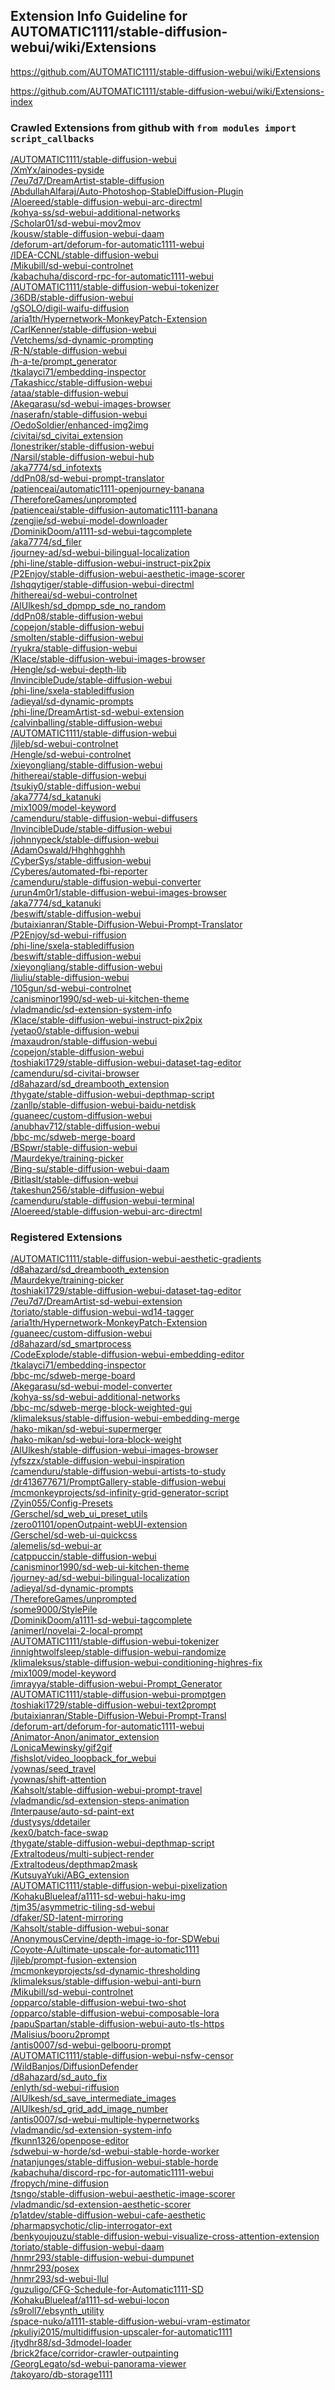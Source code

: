 ## Extension Info Guideline for AUTOMATIC1111/stable-diffusion-webui/wiki/Extensions

https://github.com/AUTOMATIC1111/stable-diffusion-webui/wiki/Extensions

https://github.com/AUTOMATIC1111/stable-diffusion-webui/wiki/Extensions-index

### Crawled Extensions from github with `from modules import script_callbacks`

<a href="https://github.com/AUTOMATIC1111/stable-diffusion-webui">/AUTOMATIC1111/stable-diffusion-webui</a><br>
<a href="https://github.com/XmYx/ainodes-pyside">/XmYx/ainodes-pyside</a><br>
<a href="https://github.com/7eu7d7/DreamArtist-stable-diffusion">/7eu7d7/DreamArtist-stable-diffusion</a><br>
<a href="https://github.com/AbdullahAlfaraj/Auto-Photoshop-StableDiffusion-Plugin">/AbdullahAlfaraj/Auto-Photoshop-StableDiffusion-Plugin</a><br>
<a href="https://github.com/Aloereed/stable-diffusion-webui-arc-directml">/Aloereed/stable-diffusion-webui-arc-directml</a><br>
<a href="https://github.com/kohya-ss/sd-webui-additional-networks">/kohya-ss/sd-webui-additional-networks</a><br>
<a href="https://github.com/Scholar01/sd-webui-mov2mov">/Scholar01/sd-webui-mov2mov</a><br>
<a href="https://github.com/kousw/stable-diffusion-webui-daam">/kousw/stable-diffusion-webui-daam</a><br>
<a href="https://github.com/deforum-art/deforum-for-automatic1111-webui">/deforum-art/deforum-for-automatic1111-webui</a><br>
<a href="https://github.com/IDEA-CCNL/stable-diffusion-webui">/IDEA-CCNL/stable-diffusion-webui</a><br>
<a href="https://github.com/Mikubill/sd-webui-controlnet">/Mikubill/sd-webui-controlnet</a><br>
<a href="https://github.com/kabachuha/discord-rpc-for-automatic1111-webui">/kabachuha/discord-rpc-for-automatic1111-webui</a><br>
<a href="https://github.com/AUTOMATIC1111/stable-diffusion-webui-tokenizer">/AUTOMATIC1111/stable-diffusion-webui-tokenizer</a><br>
<a href="https://github.com/36DB/stable-diffusion-webui">/36DB/stable-diffusion-webui</a><br>
<a href="https://github.com/gSOLO/digil-waifu-diffusion">/gSOLO/digil-waifu-diffusion</a><br>
<a href="https://github.com/aria1th/Hypernetwork-MonkeyPatch-Extension">/aria1th/Hypernetwork-MonkeyPatch-Extension</a><br>
<a href="https://github.com/CarlKenner/stable-diffusion-webui">/CarlKenner/stable-diffusion-webui</a><br>
<a href="https://github.com/Vetchems/sd-dynamic-prompting">/Vetchems/sd-dynamic-prompting</a><br>
<a href="https://github.com/R-N/stable-diffusion-webui">/R-N/stable-diffusion-webui</a><br>
<a href="https://github.com/h-a-te/prompt_generator">/h-a-te/prompt_generator</a><br>
<a href="https://github.com/tkalayci71/embedding-inspector">/tkalayci71/embedding-inspector</a><br>
<a href="https://github.com/Takashicc/stable-diffusion-webui">/Takashicc/stable-diffusion-webui</a><br>
<a href="https://github.com/ataa/stable-diffusion-webui">/ataa/stable-diffusion-webui</a><br>
<a href="https://github.com/Akegarasu/sd-webui-images-browser">/Akegarasu/sd-webui-images-browser</a><br>
<a href="https://github.com/naserafn/stable-diffusion-webui">/naserafn/stable-diffusion-webui</a><br>
<a href="https://github.com/OedoSoldier/enhanced-img2img">/OedoSoldier/enhanced-img2img</a><br>
<a href="https://github.com/civitai/sd_civitai_extension">/civitai/sd_civitai_extension</a><br>
<a href="https://github.com/lonestriker/stable-diffusion-webui">/lonestriker/stable-diffusion-webui</a><br>
<a href="https://github.com/Narsil/stable-diffusion-webui-hub">/Narsil/stable-diffusion-webui-hub</a><br>
<a href="https://github.com/aka7774/sd_infotexts">/aka7774/sd_infotexts</a><br>
<a href="https://github.com/ddPn08/sd-webui-prompt-translator">/ddPn08/sd-webui-prompt-translator</a><br>
<a href="https://github.com/patienceai/automatic1111-openjourney-banana">/patienceai/automatic1111-openjourney-banana</a><br>
<a href="https://github.com/ThereforeGames/unprompted">/ThereforeGames/unprompted</a><br>
<a href="https://github.com/patienceai/stable-diffusion-automatic1111-banana">/patienceai/stable-diffusion-automatic1111-banana</a><br>
<a href="https://github.com/zengjie/sd-webui-model-downloader">/zengjie/sd-webui-model-downloader</a><br>
<a href="https://github.com/DominikDoom/a1111-sd-webui-tagcomplete">/DominikDoom/a1111-sd-webui-tagcomplete</a><br>
<a href="https://github.com/aka7774/sd_filer">/aka7774/sd_filer</a><br>
<a href="https://github.com/journey-ad/sd-webui-bilingual-localization">/journey-ad/sd-webui-bilingual-localization</a><br>
<a href="https://github.com/phi-line/stable-diffusion-webui-instruct-pix2pix">/phi-line/stable-diffusion-webui-instruct-pix2pix</a><br>
<a href="https://github.com/P2Enjoy/stable-diffusion-webui-aesthetic-image-scorer">/P2Enjoy/stable-diffusion-webui-aesthetic-image-scorer</a><br>
<a href="https://github.com/lshqqytiger/stable-diffusion-webui-directml">/lshqqytiger/stable-diffusion-webui-directml</a><br>
<a href="https://github.com/hithereai/sd-webui-controlnet">/hithereai/sd-webui-controlnet</a><br>
<a href="https://github.com/AlUlkesh/sd_dpmpp_sde_no_random">/AlUlkesh/sd_dpmpp_sde_no_random</a><br>
<a href="https://github.com/ddPn08/stable-diffusion-webui">/ddPn08/stable-diffusion-webui</a><br>
<a href="https://github.com/copejon/stable-diffusion-webui">/copejon/stable-diffusion-webui</a><br>
<a href="https://github.com/smolten/stable-diffusion-webui">/smolten/stable-diffusion-webui</a><br>
<a href="https://github.com/ryukra/stable-diffusion-webui">/ryukra/stable-diffusion-webui</a><br>
<a href="https://github.com/Klace/stable-diffusion-webui-images-browser">/Klace/stable-diffusion-webui-images-browser</a><br>
<a href="https://github.com/Hengle/sd-webui-depth-lib">/Hengle/sd-webui-depth-lib</a><br>
<a href="https://github.com/InvincibleDude/stable-diffusion-webui">/InvincibleDude/stable-diffusion-webui</a><br>
<a href="https://github.com/phi-line/sxela-stablediffusion">/phi-line/sxela-stablediffusion</a><br>
<a href="https://github.com/adieyal/sd-dynamic-prompts">/adieyal/sd-dynamic-prompts</a><br>
<a href="https://github.com/phi-line/DreamArtist-sd-webui-extension">/phi-line/DreamArtist-sd-webui-extension</a><br>
<a href="https://github.com/calvinballing/stable-diffusion-webui">/calvinballing/stable-diffusion-webui</a><br>
<a href="https://github.com/AUTOMATIC1111/stable-diffusion-webui">/AUTOMATIC1111/stable-diffusion-webui</a><br>
<a href="https://github.com/ljleb/sd-webui-controlnet">/ljleb/sd-webui-controlnet</a><br>
<a href="https://github.com/Hengle/sd-webui-controlnet">/Hengle/sd-webui-controlnet</a><br>
<a href="https://github.com/xieyongliang/stable-diffusion-webui">/xieyongliang/stable-diffusion-webui</a><br>
<a href="https://github.com/hithereai/stable-diffusion-webui">/hithereai/stable-diffusion-webui</a><br>
<a href="https://github.com/tsukiy0/stable-diffusion-webui">/tsukiy0/stable-diffusion-webui</a><br>
<a href="https://github.com/aka7774/sd_katanuki">/aka7774/sd_katanuki</a><br>
<a href="https://github.com/mix1009/model-keyword">/mix1009/model-keyword</a><br>
<a href="https://github.com/camenduru/stable-diffusion-webui-diffusers">/camenduru/stable-diffusion-webui-diffusers</a><br>
<a href="https://github.com/InvincibleDude/stable-diffusion-webui">/InvincibleDude/stable-diffusion-webui</a><br>
<a href="https://github.com/johnnypeck/stable-diffusion-webui">/johnnypeck/stable-diffusion-webui</a><br>
<a href="https://github.com/AdamOswald/Hhghhgghhh">/AdamOswald/Hhghhgghhh</a><br>
<a href="https://github.com/CyberSys/stable-diffusion-webui">/CyberSys/stable-diffusion-webui</a><br>
<a href="https://github.com/Cyberes/automated-fbi-reporter">/Cyberes/automated-fbi-reporter</a><br>
<a href="https://github.com/camenduru/stable-diffusion-webui-converter">/camenduru/stable-diffusion-webui-converter</a><br>
<a href="https://github.com/urun4m0r1/stable-diffusion-webui-images-browser">/urun4m0r1/stable-diffusion-webui-images-browser</a><br>
<a href="https://github.com/aka7774/sd_katanuki">/aka7774/sd_katanuki</a><br>
<a href="https://github.com/beswift/stable-diffusion-webui">/beswift/stable-diffusion-webui</a><br>
<a href="https://github.com/butaixianran/Stable-Diffusion-Webui-Prompt-Translator">/butaixianran/Stable-Diffusion-Webui-Prompt-Translator</a><br>
<a href="https://github.com/P2Enjoy/sd-webui-riffusion">/P2Enjoy/sd-webui-riffusion</a><br>
<a href="https://github.com/phi-line/sxela-stablediffusion">/phi-line/sxela-stablediffusion</a><br>
<a href="https://github.com/beswift/stable-diffusion-webui">/beswift/stable-diffusion-webui</a><br>
<a href="https://github.com/xieyongliang/stable-diffusion-webui">/xieyongliang/stable-diffusion-webui</a><br>
<a href="https://github.com/liuliu/stable-diffusion-webui">/liuliu/stable-diffusion-webui</a><br>
<a href="https://github.com/105gun/sd-webui-controlnet">/105gun/sd-webui-controlnet</a><br>
<a href="https://github.com/canisminor1990/sd-web-ui-kitchen-theme">/canisminor1990/sd-web-ui-kitchen-theme</a><br>
<a href="https://github.com/vladmandic/sd-extension-system-info">/vladmandic/sd-extension-system-info</a><br>
<a href="https://github.com/Klace/stable-diffusion-webui-instruct-pix2pix">/Klace/stable-diffusion-webui-instruct-pix2pix</a><br>
<a href="https://github.com/yetao0/stable-diffusion-webui">/yetao0/stable-diffusion-webui</a><br>
<a href="https://github.com/maxaudron/stable-diffusion-webui">/maxaudron/stable-diffusion-webui</a><br>
<a href="https://github.com/copejon/stable-diffusion-webui">/copejon/stable-diffusion-webui</a><br>
<a href="https://github.com/toshiaki1729/stable-diffusion-webui-dataset-tag-editor">/toshiaki1729/stable-diffusion-webui-dataset-tag-editor</a><br>
<a href="https://github.com/camenduru/sd-civitai-browser">/camenduru/sd-civitai-browser</a><br>
<a href="https://github.com/d8ahazard/sd_dreambooth_extension">/d8ahazard/sd_dreambooth_extension</a><br>
<a href="https://github.com/thygate/stable-diffusion-webui-depthmap-script">/thygate/stable-diffusion-webui-depthmap-script</a><br>
<a href="https://github.com/zanllp/stable-diffusion-webui-baidu-netdisk">/zanllp/stable-diffusion-webui-baidu-netdisk</a><br>
<a href="https://github.com/guaneec/custom-diffusion-webui">/guaneec/custom-diffusion-webui</a><br>
<a href="https://github.com/anubhav712/stable-diffusion-webui">/anubhav712/stable-diffusion-webui</a><br>
<a href="https://github.com/bbc-mc/sdweb-merge-board">/bbc-mc/sdweb-merge-board</a><br>
<a href="https://github.com/BSpwr/stable-diffusion-webui">/BSpwr/stable-diffusion-webui</a><br>
<a href="https://github.com/Maurdekye/training-picker">/Maurdekye/training-picker</a><br>
<a href="https://github.com/Bing-su/stable-diffusion-webui-daam">/Bing-su/stable-diffusion-webui-daam</a><br>
<a href="https://github.com/Bitlaslt/stable-diffusion-webui">/Bitlaslt/stable-diffusion-webui</a><br>
<a href="https://github.com/takeshun256/stable-diffusion-webui">/takeshun256/stable-diffusion-webui</a><br>
<a href="https://github.com/camenduru/stable-diffusion-webui-terminal">/camenduru/stable-diffusion-webui-terminal</a><br>
<a href="https://github.com/Aloereed/stable-diffusion-webui-arc-directml">/Aloereed/stable-diffusion-webui-arc-directml</a><br>

### Registered Extensions

<a href="https://github.com/AUTOMATIC1111/stable-diffusion-webui-aesthetic-gradients">/AUTOMATIC1111/stable-diffusion-webui-aesthetic-gradients</a><br>
<a href="https://github.com/d8ahazard/sd_dreambooth_extension">/d8ahazard/sd_dreambooth_extension</a><br>
<a href="https://github.com/Maurdekye/training-picker">/Maurdekye/training-picker</a><br>
<a href="https://github.com/toshiaki1729/stable-diffusion-webui-dataset-tag-editor">/toshiaki1729/stable-diffusion-webui-dataset-tag-editor</a><br>
<a href="https://github.com/7eu7d7/DreamArtist-sd-webui-extension">/7eu7d7/DreamArtist-sd-webui-extension</a><br>
<a href="https://github.com/toriato/stable-diffusion-webui-wd14-tagger">/toriato/stable-diffusion-webui-wd14-tagger</a><br>
<a href="https://github.com/aria1th/Hypernetwork-MonkeyPatch-Extension">/aria1th/Hypernetwork-MonkeyPatch-Extension</a><br>
<a href="https://github.com/guaneec/custom-diffusion-webui">/guaneec/custom-diffusion-webui</a><br>
<a href="https://github.com/d8ahazard/sd_smartprocess">/d8ahazard/sd_smartprocess</a><br>
<a href="https://github.com/CodeExplode/stable-diffusion-webui-embedding-editor">/CodeExplode/stable-diffusion-webui-embedding-editor</a><br>
<a href="https://github.com/tkalayci71/embedding-inspector">/tkalayci71/embedding-inspector</a><br>
<a href="https://github.com/bbc-mc/sdweb-merge-board">/bbc-mc/sdweb-merge-board</a><br>
<a href="https://github.com/Akegarasu/sd-webui-model-converter">/Akegarasu/sd-webui-model-converter</a><br>
<a href="https://github.com/kohya-ss/sd-webui-additional-networks">/kohya-ss/sd-webui-additional-networks</a><br>
<a href="https://github.com/bbc-mc/sdweb-merge-block-weighted-gui">/bbc-mc/sdweb-merge-block-weighted-gui</a><br>
<a href="https://github.com/klimaleksus/stable-diffusion-webui-embedding-merge">/klimaleksus/stable-diffusion-webui-embedding-merge</a><br>
<a href="https://github.com/hako-mikan/sd-webui-supermerger">/hako-mikan/sd-webui-supermerger</a><br>
<a href="https://github.com/hako-mikan/sd-webui-lora-block-weight">/hako-mikan/sd-webui-lora-block-weight</a><br>
<a href="https://github.com/AlUlkesh/stable-diffusion-webui-images-browser">/AlUlkesh/stable-diffusion-webui-images-browser</a><br>
<a href="https://github.com/yfszzx/stable-diffusion-webui-inspiration">/yfszzx/stable-diffusion-webui-inspiration</a><br>
<a href="https://github.com/camenduru/stable-diffusion-webui-artists-to-study">/camenduru/stable-diffusion-webui-artists-to-study</a><br>
<a href="https://github.com/dr413677671/PromptGallery-stable-diffusion-webui">/dr413677671/PromptGallery-stable-diffusion-webui</a><br>
<a href="https://github.com/mcmonkeyprojects/sd-infinity-grid-generator-script">/mcmonkeyprojects/sd-infinity-grid-generator-script</a><br>
<a href="https://github.com/Zyin055/Config-Presets">/Zyin055/Config-Presets</a><br>
<a href="https://github.com/Gerschel/sd_web_ui_preset_utils">/Gerschel/sd_web_ui_preset_utils</a><br>
<a href="https://github.com/zero01101/openOutpaint-webUI-extension">/zero01101/openOutpaint-webUI-extension</a><br>
<a href="https://github.com/Gerschel/sd-web-ui-quickcss">/Gerschel/sd-web-ui-quickcss</a><br>
<a href="https://github.com/alemelis/sd-webui-ar">/alemelis/sd-webui-ar</a><br>
<a href="https://github.com/catppuccin/stable-diffusion-webui">/catppuccin/stable-diffusion-webui</a><br>
<a href="https://github.com/canisminor1990/sd-web-ui-kitchen-theme">/canisminor1990/sd-web-ui-kitchen-theme</a><br>
<a href="https://github.com/journey-ad/sd-webui-bilingual-localization">/journey-ad/sd-webui-bilingual-localization</a><br>
<a href="https://github.com/adieyal/sd-dynamic-prompts">/adieyal/sd-dynamic-prompts</a><br>
<a href="https://github.com/ThereforeGames/unprompted">/ThereforeGames/unprompted</a><br>
<a href="https://github.com/some9000/StylePile">/some9000/StylePile</a><br>
<a href="https://github.com/DominikDoom/a1111-sd-webui-tagcomplete">/DominikDoom/a1111-sd-webui-tagcomplete</a><br>
<a href="https://github.com/animerl/novelai-2-local-prompt">/animerl/novelai-2-local-prompt</a><br>
<a href="https://github.com/AUTOMATIC1111/stable-diffusion-webui-tokenizer">/AUTOMATIC1111/stable-diffusion-webui-tokenizer</a><br>
<a href="https://github.com/innightwolfsleep/stable-diffusion-webui-randomize">/innightwolfsleep/stable-diffusion-webui-randomize</a><br>
<a href="https://github.com/klimaleksus/stable-diffusion-webui-conditioning-highres-fix">/klimaleksus/stable-diffusion-webui-conditioning-highres-fix</a><br>
<a href="https://github.com/mix1009/model-keyword">/mix1009/model-keyword</a><br>
<a href="https://github.com/imrayya/stable-diffusion-webui-Prompt_Generator">/imrayya/stable-diffusion-webui-Prompt_Generator</a><br>
<a href="https://github.com/AUTOMATIC1111/stable-diffusion-webui-promptgen">/AUTOMATIC1111/stable-diffusion-webui-promptgen</a><br>
<a href="https://github.com/toshiaki1729/stable-diffusion-webui-text2prompt">/toshiaki1729/stable-diffusion-webui-text2prompt</a><br>
<a href="https://github.com/butaixianran/Stable-Diffusion-Webui-Prompt-Transl">/butaixianran/Stable-Diffusion-Webui-Prompt-Transl</a><br>
<a href="https://github.com/deforum-art/deforum-for-automatic1111-webui">/deforum-art/deforum-for-automatic1111-webui</a><br>
<a href="https://github.com/Animator-Anon/animator_extension">/Animator-Anon/animator_extension</a><br>
<a href="https://github.com/LonicaMewinsky/gif2gif">/LonicaMewinsky/gif2gif</a><br>
<a href="https://github.com/fishslot/video_loopback_for_webui">/fishslot/video_loopback_for_webui</a><br>
<a href="https://github.com/yownas/seed_travel">/yownas/seed_travel</a><br>
<a href="https://github.com/yownas/shift-attention">/yownas/shift-attention</a><br>
<a href="https://github.com/Kahsolt/stable-diffusion-webui-prompt-travel">/Kahsolt/stable-diffusion-webui-prompt-travel</a><br>
<a href="https://github.com/vladmandic/sd-extension-steps-animation">/vladmandic/sd-extension-steps-animation</a><br>
<a href="https://github.com/Interpause/auto-sd-paint-ext">/Interpause/auto-sd-paint-ext</a><br>
<a href="https://github.com/dustysys/ddetailer">/dustysys/ddetailer</a><br>
<a href="https://github.com/kex0/batch-face-swap">/kex0/batch-face-swap</a><br>
<a href="https://github.com/thygate/stable-diffusion-webui-depthmap-script">/thygate/stable-diffusion-webui-depthmap-script</a><br>
<a href="https://github.com/Extraltodeus/multi-subject-render">/Extraltodeus/multi-subject-render</a><br>
<a href="https://github.com/Extraltodeus/depthmap2mask">/Extraltodeus/depthmap2mask</a><br>
<a href="https://github.com/KutsuyaYuki/ABG_extension">/KutsuyaYuki/ABG_extension</a><br>
<a href="https://github.com/AUTOMATIC1111/stable-diffusion-webui-pixelization">/AUTOMATIC1111/stable-diffusion-webui-pixelization</a><br>
<a href="https://github.com/KohakuBlueleaf/a1111-sd-webui-haku-img">/KohakuBlueleaf/a1111-sd-webui-haku-img</a><br>
<a href="https://github.com/tjm35/asymmetric-tiling-sd-webui">/tjm35/asymmetric-tiling-sd-webui</a><br>
<a href="https://github.com/dfaker/SD-latent-mirroring">/dfaker/SD-latent-mirroring</a><br>
<a href="https://github.com/Kahsolt/stable-diffusion-webui-sonar">/Kahsolt/stable-diffusion-webui-sonar</a><br>
<a href="https://github.com/AnonymousCervine/depth-image-io-for-SDWebui">/AnonymousCervine/depth-image-io-for-SDWebui</a><br>
<a href="https://github.com/Coyote-A/ultimate-upscale-for-automatic1111">/Coyote-A/ultimate-upscale-for-automatic1111</a><br>
<a href="https://github.com/ljleb/prompt-fusion-extension">/ljleb/prompt-fusion-extension</a><br>
<a href="https://github.com/mcmonkeyprojects/sd-dynamic-thresholding">/mcmonkeyprojects/sd-dynamic-thresholding</a><br>
<a href="https://github.com/klimaleksus/stable-diffusion-webui-anti-burn">/klimaleksus/stable-diffusion-webui-anti-burn</a><br>
<a href="https://github.com/Mikubill/sd-webui-controlnet">/Mikubill/sd-webui-controlnet</a><br>
<a href="https://github.com/opparco/stable-diffusion-webui-two-shot">/opparco/stable-diffusion-webui-two-shot</a><br>
<a href="https://github.com/opparco/stable-diffusion-webui-composable-lora">/opparco/stable-diffusion-webui-composable-lora</a><br>
<a href="https://github.com/papuSpartan/stable-diffusion-webui-auto-tls-https">/papuSpartan/stable-diffusion-webui-auto-tls-https</a><br>
<a href="https://github.com/Malisius/booru2prompt">/Malisius/booru2prompt</a><br>
<a href="https://github.com/antis0007/sd-webui-gelbooru-prompt">/antis0007/sd-webui-gelbooru-prompt</a><br>
<a href="https://github.com/AUTOMATIC1111/stable-diffusion-webui-nsfw-censor">/AUTOMATIC1111/stable-diffusion-webui-nsfw-censor</a><br>
<a href="https://github.com/WildBanjos/DiffusionDefender">/WildBanjos/DiffusionDefender</a><br>
<a href="https://github.com/d8ahazard/sd_auto_fix">/d8ahazard/sd_auto_fix</a><br>
<a href="https://github.com/enlyth/sd-webui-riffusion">/enlyth/sd-webui-riffusion</a><br>
<a href="https://github.com/AlUlkesh/sd_save_intermediate_images">/AlUlkesh/sd_save_intermediate_images</a><br>
<a href="https://github.com/AlUlkesh/sd_grid_add_image_number">/AlUlkesh/sd_grid_add_image_number</a><br>
<a href="https://github.com/antis0007/sd-webui-multiple-hypernetworks">/antis0007/sd-webui-multiple-hypernetworks</a><br>
<a href="https://github.com/vladmandic/sd-extension-system-info">/vladmandic/sd-extension-system-info</a><br>
<a href="https://github.com/fkunn1326/openpose-editor">/fkunn1326/openpose-editor</a><br>
<a href="https://github.com/sdwebui-w-horde/sd-webui-stable-horde-worker">/sdwebui-w-horde/sd-webui-stable-horde-worker</a><br>
<a href="https://github.com/natanjunges/stable-diffusion-webui-stable-horde">/natanjunges/stable-diffusion-webui-stable-horde</a><br>
<a href="https://github.com/kabachuha/discord-rpc-for-automatic1111-webui">/kabachuha/discord-rpc-for-automatic1111-webui</a><br>
<a href="https://github.com/fropych/mine-diffusion">/fropych/mine-diffusion</a><br>
<a href="https://github.com/tsngo/stable-diffusion-webui-aesthetic-image-scorer">/tsngo/stable-diffusion-webui-aesthetic-image-scorer</a><br>
<a href="https://github.com/vladmandic/sd-extension-aesthetic-scorer">/vladmandic/sd-extension-aesthetic-scorer</a><br>
<a href="https://github.com/p1atdev/stable-diffusion-webui-cafe-aesthetic">/p1atdev/stable-diffusion-webui-cafe-aesthetic</a><br>
<a href="https://github.com/pharmapsychotic/clip-interrogator-ext">/pharmapsychotic/clip-interrogator-ext</a><br>
<a href="https://github.com/benkyoujouzu/stable-diffusion-webui-visualize-cross-attention-extension">/benkyoujouzu/stable-diffusion-webui-visualize-cross-attention-extension</a><br>
<a href="https://github.com/toriato/stable-diffusion-webui-daam">/toriato/stable-diffusion-webui-daam</a><br>
<a href="https://github.com/hnmr293/stable-diffusion-webui-dumpunet">/hnmr293/stable-diffusion-webui-dumpunet</a><br>
<a href="https://github.com/hnmr293/posex">/hnmr293/posex</a><br>
<a href="https://github.com/hnmr293/sd-webui-llul">/hnmr293/sd-webui-llul</a><br>
<a href="https://github.com/guzuligo/CFG-Schedule-for-Automatic1111-SD">/guzuligo/CFG-Schedule-for-Automatic1111-SD</a><br>
<a href="https://github.com/KohakuBlueleaf/a1111-sd-webui-locon">/KohakuBlueleaf/a1111-sd-webui-locon</a><br>
<a href="https://github.com/s9roll7/ebsynth_utility">/s9roll7/ebsynth_utility</a><br>
<a href="https://github.com/space-nuko/a1111-stable-diffusion-webui-vram-estimator">/space-nuko/a1111-stable-diffusion-webui-vram-estimator</a><br>
<a href="https://github.com/pkuliyi2015/multidiffusion-upscaler-for-automatic1111">/pkuliyi2015/multidiffusion-upscaler-for-automatic1111</a><br>
<a href="https://github.com/jtydhr88/sd-3dmodel-loader">/jtydhr88/sd-3dmodel-loader</a><br>
<a href="https://github.com/brick2face/corridor-crawler-outpainting">/brick2face/corridor-crawler-outpainting</a><br>
<a href="https://github.com/GeorgLegato/sd-webui-panorama-viewer">/GeorgLegato/sd-webui-panorama-viewer</a><br>
<a href="https://github.com/takoyaro/db-storage1111">/takoyaro/db-storage1111</a><br>
